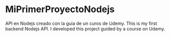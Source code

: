 # MiPrimerProyectoNodejs
API en Nodejs creado con la guia de un curos de Udemy.
This is my first backend Nodejs API. I developed this project guided by a course on Udemy.
